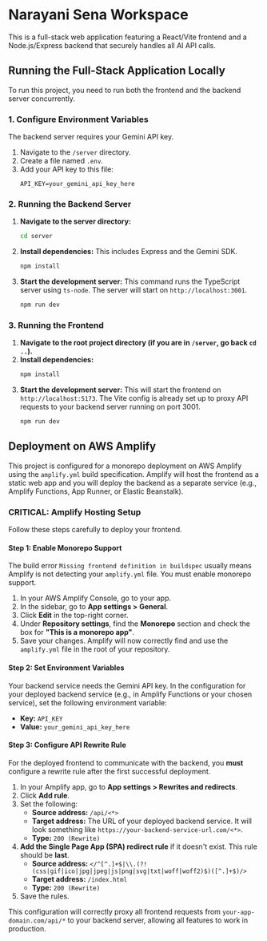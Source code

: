 # Narayani Sena Workspace

This is a full-stack web application featuring a React/Vite frontend and a Node.js/Express backend that securely handles all AI API calls.

## Running the Full-Stack Application Locally

To run this project, you need to run both the frontend and the backend server concurrently.

### 1. Configure Environment Variables

The backend server requires your Gemini API key.

1.  Navigate to the `/server` directory.
2.  Create a file named `.env`.
3.  Add your API key to this file:
    ```
    API_KEY=your_gemini_api_key_here
    ```

### 2. Running the Backend Server

1.  **Navigate to the server directory:**
    ```bash
    cd server
    ```
2.  **Install dependencies:** This includes Express and the Gemini SDK.
    ```bash
    npm install
    ```
3.  **Start the development server:**
    This command runs the TypeScript server using `ts-node`. The server will start on `http://localhost:3001`.
    ```bash
    npm run dev
    ```

### 3. Running the Frontend

1.  **Navigate to the root project directory (if you are in `/server`, go back `cd ..`).**
2.  **Install dependencies:**
    ```bash
    npm install
    ```
3.  **Start the development server:**
    This will start the frontend on `http://localhost:5173`. The Vite config is already set up to proxy API requests to your backend server running on port 3001.
    ```bash
    npm run dev
    ```

## Deployment on AWS Amplify

This project is configured for a monorepo deployment on AWS Amplify using the `amplify.yml` build specification. Amplify will host the frontend as a static web app and you will deploy the backend as a separate service (e.g., Amplify Functions, App Runner, or Elastic Beanstalk).

### CRITICAL: Amplify Hosting Setup

Follow these steps carefully to deploy your frontend.

#### Step 1: Enable Monorepo Support

The build error `Missing frontend definition in buildspec` usually means Amplify is not detecting your `amplify.yml` file. You must enable monorepo support.

1.  In your AWS Amplify Console, go to your app.
2.  In the sidebar, go to **App settings > General**.
3.  Click **Edit** in the top-right corner.
4.  Under **Repository settings**, find the **Monorepo** section and check the box for **"This is a monorepo app"**.
5.  Save your changes. Amplify will now correctly find and use the `amplify.yml` file in the root of your repository.

#### Step 2: Set Environment Variables

Your backend service needs the Gemini API key. In the configuration for your deployed backend service (e.g., in Amplify Functions or your chosen service), set the following environment variable:

-   **Key:** `API_KEY`
-   **Value:** `your_gemini_api_key_here`

#### Step 3: Configure API Rewrite Rule

For the deployed frontend to communicate with the backend, you **must** configure a rewrite rule after the first successful deployment.

1.  In your Amplify app, go to **App settings > Rewrites and redirects**.
2.  Click **Add rule**.
3.  Set the following:
    -   **Source address:** `/api/<*>`
    -   **Target address:** The URL of your deployed backend service. It will look something like `https://your-backend-service-url.com/<*>`.
    -   **Type:** `200 (Rewrite)`
4.  **Add the Single Page App (SPA) redirect rule** if it doesn't exist. This rule should be **last**.
    -   **Source address:** `</^[^.]+$|\\.(?!(css|gif|ico|jpg|jpeg|js|png|svg|txt|woff|woff2)$)([^.]+$)/>`
    -   **Target address:** `/index.html`
    -   **Type:** `200 (Rewrite)`
5.  Save the rules.

This configuration will correctly proxy all frontend requests from `your-app-domain.com/api/*` to your backend server, allowing all features to work in production.
